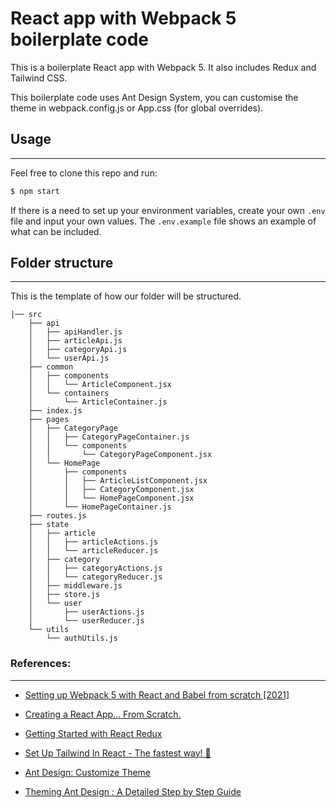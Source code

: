 # React app with Webpack 5 boilerplate code

This is a boilerplate React app with Webpack 5. It also includes Redux and Tailwind CSS.

This boilerplate code uses Ant Design System, you can customise the theme in webpack.config.js or App.css (for global overrides).

## Usage

---

Feel free to clone this repo and run:

```javascript
$ npm start
```

If there is a need to set up your environment variables, create your own `.env` file and input your own values. The `.env.example` file shows an example of what can be included.

## Folder structure

---

This is the template of how our folder will be structured.

    |── src
        ├── api
        │   ├── apiHandler.js
        │   ├── articleApi.js
        │   ├── categoryApi.js
        │   └── userApi.js
        ├── common
        │   ├── components
        │   │   └── ArticleComponent.jsx
        │   └── containers
        │       └── ArticleContainer.js
        ├── index.js
        ├── pages
        │   ├── CategoryPage
        │   │   ├── CategoryPageContainer.js
        │   │   └── components
        │   │       └── CategoryPageComponent.jsx
        │   └── HomePage
        │       ├── components
        │       │   ├── ArticleListComponent.jsx
        │       │   ├── CategoryComponent.jsx
        │       │   └── HomePageComponent.jsx
        │       └── HomePageContainer.js
        ├── routes.js
        ├── state
        │   ├── article
        │   │   ├── articleActions.js
        │   │   └── articleReducer.js
        │   ├── category
        │   │   ├── categoryActions.js
        │   │   └── categoryReducer.js
        │   ├── middleware.js
        │   ├── store.js
        │   └── user
        │       ├── userActions.js
        │       └── userReducer.js
        └── utils
            └── authUtils.js  


### References:

---

-   [Setting up Webpack 5 with React and Babel from scratch [2021]](https://dev.to/riyanegi/setting-up-webpack-5-with-react-and-babel-from-scratch-2021-271l)
-   [Creating a React App… From Scratch.](https://medium.com/@JedaiSaboteur/creating-a-react-app-from-scratch-f3c693b84658)
-   [Getting Started with React Redux](https://react-redux.js.org/introduction/getting-started)
-   [Set Up Tailwind In React - The fastest way! 🚀](https://dev.to/saviomartin/set-up-tailwind-in-react-the-fastest-way-2a4d)

-   [Ant Design: Customize Theme](https://ant.design/docs/react/customize-theme)
-   [Theming Ant Design : A Detailed Step by Step Guide](https://www.talon.one/blog/theming-ant-design-a-detailed-step-by-step-guide)
